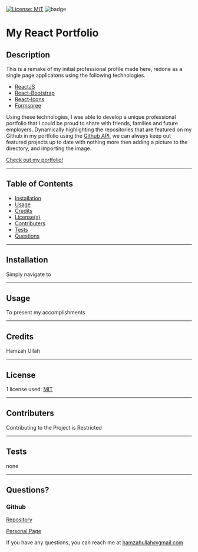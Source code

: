 
  [![License: MIT](https://img.shields.io/badge/License-MIT-yellow.svg)](https://choosealicense.com/licenses/mit/) ![badge](https://img.shields.io/github/languages/top/brobro10000/professional-react-profile)
  # My React Portfolio
  ## **Description**
  This is a remake of my initial professional profile made here, redone as a single page applicatons using the following technologies.
  * [ReactJS](https://reactjs.org/) 
  * [React-Bootstrap](https://react-bootstrap.github.io/)
  * [React-Icons](https://react-icons.github.io/react-icons/)
  * [Formspree](https://formspree.io/)
  
  Using these technologies, I was able to develop a unique professional portfolio that I could be proud to share with friends, families and future employers. Dynamically highlighting the repositories that are featured on my Github in my portfolio using the [Github API](https://docs.github.com/en/rest), we can always keep out featured projects up to date with nothing more then adding a picture to the directory, and importing the image. 

  [Check out my portfolio!](https://brobro10000.github.io/professional-react-profile)

  ---

  ## **Table of Contents**
  * [Installation](#installation)
  * [Usage](#usage)
  * [Credits](#credits)
  * [License(s)](#license)
  * [Contributers](#contributers)
  * [Tests](#tests)
  * [Questions](#questions)
   
  ---

  ## **Installation**
  Simply navigate to

  ---

  ## **Usage**
  To present my accomplishments

  ---

  ## **Credits**
  Hamzah Ullah

  ---

  ## **License**
  1 license used:
 [MIT](https://choosealicense.com/licenses/mit/)
 

  ---

  ## **Contributers**
   Contributing to the Project is Restricted 

  ---

  ## **Tests**
  none

  ---

  ## **Questions?**

  ### **Github**
  [Repository](https://github.com/brobro10000)

  [Personal Page](https://brobro10000.github.io)

  If you have any questions, you can reach me at <hamzahullah@gmail.com>

